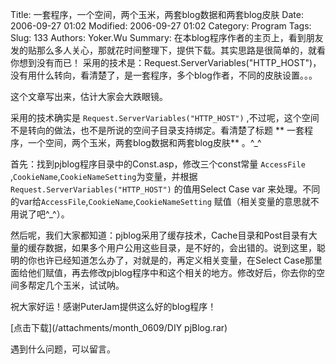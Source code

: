 ﻿Title: 一套程序，一个空间，两个玉米，两套blog数据和两套blog皮肤
Date: 2006-09-27 01:02
Modified: 2006-09-27 01:02
Category: Program
Tags: 
Slug: 133
Authors: Yoker.Wu
Summary: 
    在本blog程序作者的主页上，看到朋友发的贴那么多人关心，那就花时间整理下，提供下载。其实思路是很简单的，就看你想到没有而已！
    采用的技术是：Request.ServerVariables("HTTP_HOST")，没有用什么转向，看清楚了，是一套程序，多个blog作者，不同的皮肤设置。。。


这个文章写出来，估计大家会大跌眼镜。

采用的技术确实是 `Request.ServerVariables("HTTP_HOST")` ,不过呢，这个空间不是转向的做法，也不是所说的空间子目录支持绑定。看清楚了标题 ** 一套程序，一个空间，两个玉米，两套blog数据和两套blog皮肤** 。^_^

首先：找到pjblog程序目录中的Const.asp，修改三个const常量 `AccessFile` ,`CookieName`,`CookieNameSetting`为变量，并根据 `Request.ServerVariables("HTTP_HOST")` 的值用Select Case var 来处理。不同的var给`AccessFile`,`CookieName`,`CookieNameSetting` 赋值（相关变量的意思就不用说了吧^_^）。

然后呢，我们大家都知道：pjblog采用了缓存技术，Cache目录和Post目录有大量的缓存数据，如果多个用户公用这些目录，是不好的，会出错的。说到这里，聪明的你也许已经知道怎么办了，对就是的，再定义相关变量，在Select Case那里面给他们赋值，再去修改pjblog程序中和这个相关的地方。修改好后，你去你的空间多帮定几个玉米，试试呐。

祝大家好运！感谢PuterJam提供这么好的blog程序！

[点击下载](/attachments/month_0609/DIY pjBlog.rar)

遇到什么问题，可以留言。